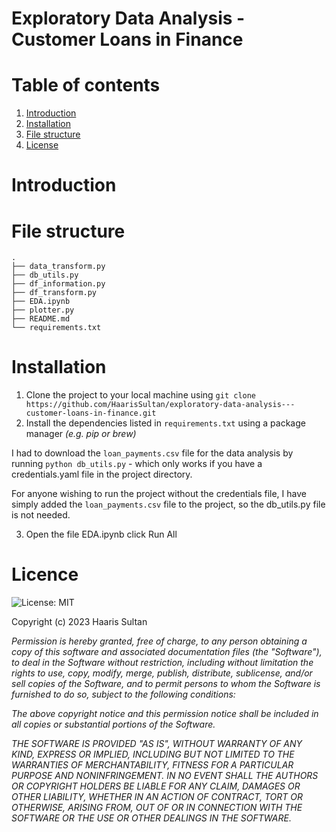 # Exploratory Data Analysis - Customer Loans in Finance

# Table of contents 
1. [Introduction](#introduction)
1. [Installation](#installation)
1. [File structure](#file-structure)
1. [License](#license)

# Introduction 

# File structure 
```
.
├── data_transform.py
├── db_utils.py
├── df_information.py
├── df_transform.py
├── EDA.ipynb
├── plotter.py
├── README.md
└── requirements.txt

```

# Installation 
1. Clone the project to your local machine using `git clone https://github.com/HaarisSultan/exploratory-data-analysis---customer-loans-in-finance.git`
2. Install the dependencies listed in `requirements.txt` using a package manager *(e.g. pip or brew)*

I had to download the `loan_payments.csv` file for the data analysis by running `python db_utils.py` - which only works if you have a credentials.yaml file in the project directory. 

For anyone wishing to run the project without the credentials file, I have simply added the `loan_payments.csv` file to the project, so the db_utils.py file is not needed. 

3. Open the file EDA.ipynb click Run All  

# Licence

![License: MIT](https://img.shields.io/badge/License-MIT-yellow.svg)

Copyright (c) 2023 Haaris Sultan

*Permission is hereby granted, free of charge, to any person obtaining a copy
of this software and associated documentation files (the "Software"), to deal
in the Software without restriction, including without limitation the rights
to use, copy, modify, merge, publish, distribute, sublicense, and/or sell
copies of the Software, and to permit persons to whom the Software is
furnished to do so, subject to the following conditions:*

*The above copyright notice and this permission notice shall be included in all
copies or substantial portions of the Software.*

*THE SOFTWARE IS PROVIDED "AS IS", WITHOUT WARRANTY OF ANY KIND, EXPRESS OR
IMPLIED, INCLUDING BUT NOT LIMITED TO THE WARRANTIES OF MERCHANTABILITY,
FITNESS FOR A PARTICULAR PURPOSE AND NONINFRINGEMENT. IN NO EVENT SHALL THE
AUTHORS OR COPYRIGHT HOLDERS BE LIABLE FOR ANY CLAIM, DAMAGES OR OTHER
LIABILITY, WHETHER IN AN ACTION OF CONTRACT, TORT OR OTHERWISE, ARISING FROM,
OUT OF OR IN CONNECTION WITH THE SOFTWARE OR THE USE OR OTHER DEALINGS IN THE
SOFTWARE.*